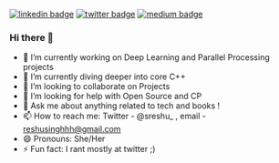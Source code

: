 [![linkedin badge](https://img.shields.io/badge/Reshu_Singh-30302f?style=flat&logo=linkedin)](https://www.linkedin.com/in/reshu-ai)
[![twitter badge](https://img.shields.io/badge/@sreshu_-30302f?style=flat&logo=twitter)](https://twitter.com/sreshu_)
[![medium badge](https://img.shields.io/badge/Reshu_Singh-30302f?style=flat&logo=medium)](https://medium.com/@reshusingh)

### Hi there 👋
- 🔭 I’m currently working on Deep Learning and Parallel Processing projects
- 🌱 I’m currently diving deeper into core C++
- 👯 I’m looking to collaborate on Projects 
- 🤔 I’m looking for help with Open Source and CP  
- 💬 Ask me about anything related to tech and books !
- 📫 How to reach me: Twitter - @sreshu_ , email - reshusinghhh@gmail.com
- 😄 Pronouns: She/Her
- ⚡ Fun fact: I rant mostly at twitter ;)

